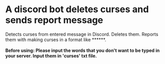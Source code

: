 # A discord bot deletes curses and sends report message

Detects curses from entered message in Discord. Deletes them. Reports them with making curses in a format like ******. <br /><br />
**Before using: Please input the words that you don't want to be typed in your server. Input them in 'curses' txt file.**


